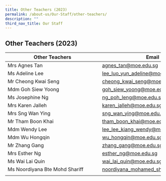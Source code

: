 ```yaml
---
title: Other Teachers (2023)
permalink: /about-us/Our-Staff/other-teachers/
description: ""
third_nav_title: Our Staff
---
```

## Other Teachers (2023)

|<div style="width:290px"></div> Other Teachers  | Email  |
|-|---|
| Mrs Agnes Tan  | [agnes\_tan@moe.edu.sg](mailto:agnes_tan@moe.edu.sg)  |
| Ms Adeline Lee  | [lee\_luo\_yun\_adeline@moe.edu.sg](mailto:lee_luo_yun_adeline@moe.edu.sg)  |
| Mr Cheong Kwai Seng  | [cheong\_kwai\_seng@moe.edu.sg](mailto:cheong_kwai_seng@moe.edu.sg)  |
| Mdm Goh Siew Yoong  | [goh\_siew\_yoong@moe.edu.sg](mailto:goh_siew_yoong@moe.edu.sg)  |
| Ms Josephine Ng  | [ng\_poh\_leng@moe.edu.sg](mailto:ng_poh_leng@moe.edu.sg)  |
| Mrs Karen Jalleh  | [karen\_jalleh@moe.edu.sg](mailto:karen_jalleh@moe.edu.sg)  |
| Mrs Sng Wan Ying  | [sng\_wan\_ying@moe.edu.sg](mailto:sng_wan_ying@moe.edu.sg)  |
| Mr Tham Boon Khai  | [tham\_boon\_khai@moe.edu.sg](mailto:tham_boon_khai@moe.edu.sg)  |
| Mdm Wendy Lee  | [lee\_lee\_kiang\_wendy@moe.edu.sg](mailto:lee_lee_kiang_wendy@moe.edu.sg)  |
| Mdm Wu Hongqin  | [wu\_hongqin@moe.edu.sg](mailto:wu_hongqin@moe.edu.sg)  |
| Mr Zhang Gang  | [zhang\_gang@moe.edu.sg](mailto:zhang_gang@moe.edu.sg)  |
| Mrs Esther Ng  | [esther\_ng@moe.edu.sg](mailto:esther_ng@moe.edu.sg)  |
| Ms Wai Lai Quin | [wai\_lai\_quin@moe.edu.sg](mailto:wai_lai_quin@moe.edu.sg)  |
| Ms Noordiyana Bte Mohd Shariff  | [noordiyana\_mohamed\_shariff@moe.edu.sg](mailto:noordiyana_mohamed_shariff@moe.edu.sg)  |
|   |   |